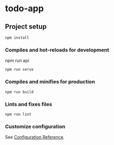 # todo-app

## Project setup
```
npm install
```

### Compiles and hot-reloads for development
npm run api
```
npm run serve
```

### Compiles and minifies for production
```
npm run build
```

### Lints and fixes files
```
npm run lint
```

### Customize configuration
See [Configuration Reference](https://cli.vuejs.org/config/).
